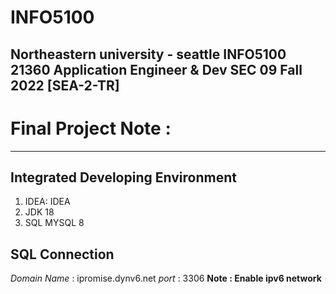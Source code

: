 # INFO5100
Northeastern university - seattle
INFO5100 21360 Application Engineer & Dev SEC 09 Fall 2022 [SEA-2-TR]
---
# Final Project Note :
---
## Integrated Developing Environment
1. IDEA: IDEA
2. JDK 18
3. SQL MYSQL 8
## SQL Connection
*Domain Name* : ipromise.dynv6.net
*port* : 3306
**Note : Enable ipv6 network**
